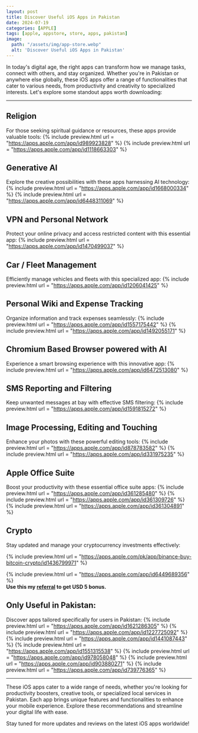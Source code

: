 ```yaml
---
layout: post
title: Discover Useful iOS Apps in Pakistan
date: 2024-07-19
categories: [APPLE]
tags: [apple, appstore, store, apps, pakistan]
image:
  path: "/assets/img/app-store.webp"
  alt: 'Discover Useful iOS Apps in Pakistan'
---
```

In today's digital age, the right apps can transform how we manage tasks, connect with others, and stay organized. Whether you're in Pakistan or anywhere else globally, these iOS apps offer a range of functionalities that cater to various needs, from productivity and creativity to specialized interests. Let's explore some standout apps worth downloading:

---

## Religion
For those seeking spiritual guidance or resources, these apps provide valuable tools:
{% include preview.html url = "https://apps.apple.com/app/id989923828" %}
{% include preview.html url = "https://apps.apple.com/app/id1118663303" %}

## Generative AI
Explore the creative possibilities with these apps harnessing AI technology:
{% include preview.html url = "https://apps.apple.com/app/id1668000334" %}
{% include preview.html url = "https://apps.apple.com/app/id6448311069" %}

## VPN and Personal Network
Protect your online privacy and access restricted content with this essential app:
{% include preview.html url = "https://apps.apple.com/app/id1470499037" %}

## Car / Fleet Management
Efficiently manage vehicles and fleets with this specialized app:
{% include preview.html url = "https://apps.apple.com/app/id1206041425" %}

## Personal Wiki and Expense Tracking
Organize information and track expenses seamlessly:
{% include preview.html url = "https://apps.apple.com/app/id1557175442" %}
{% include preview.html url = "https://apps.apple.com/app/id1492055171" %}

## Chromium Based Browser powered with AI
Experience a smart browsing experience with this innovative app:
{% include preview.html url = "https://apps.apple.com/app/id6472513080" %}

## SMS Reporting and Filtering
Keep unwanted messages at bay with effective SMS filtering:
{% include preview.html url = "https://apps.apple.com/app/id1591815272" %}

## Image Processing, Editing and Touching
Enhance your photos with these powerful editing tools:
{% include preview.html url = "https://apps.apple.com/app/id878783582" %}
{% include preview.html url = "https://apps.apple.com/app/id331975235" %}

## Apple Office Suite
Boost your productivity with these essential office suite apps:
{% include preview.html url = "https://apps.apple.com/app/id361285480" %}
{% include preview.html url = "https://apps.apple.com/app/id361309726" %}
{% include preview.html url = "https://apps.apple.com/app/id361304891" %}

## Crypto
Stay updated and manage your cryptocurrency investments effectively:

{% include preview.html url = "https://apps.apple.com/pk/app/binance-buy-bitcoin-crypto/id1436799971" %}

{% include preview.html url = "https://apps.apple.com/app/id6449689356" %}  
**Use this my [referral](https://url.hk/i/en/h42cj) to get USD 5 bonus.**

## Only Useful in Pakistan:
Discover apps tailored specifically for users in Pakistan:
{% include preview.html url = "https://apps.apple.com/app/id1621286305" %}
{% include preview.html url = "https://apps.apple.com/app/id1227725092" %}
{% include preview.html url = "https://apps.apple.com/app/id1441087443" %}
{% include preview.html url = "https://apps.apple.com/app/id1551315538" %}
{% include preview.html url = "https://apps.apple.com/app/id978058048" %}
{% include preview.html url = "https://apps.apple.com/app/id903880271" %}
{% include preview.html url = "https://apps.apple.com/app/id739776365" %}

---

These iOS apps cater to a wide range of needs, whether you're looking for productivity boosters, creative tools, or specialized local services in Pakistan. Each app brings unique features and functionalities to enhance your mobile experience. Explore these recommendations and streamline your digital life with ease.

Stay tuned for more updates and reviews on the latest iOS apps worldwide!
